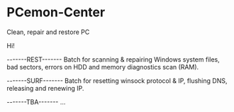 # PCemon-Center
Clean, repair and restore PC

Hi!

-------REST-------
Batch for scanning & repairing Windows system files, bad sectors, errors on HDD and memory diagnostics scan (RAM).

-------SURF-------
Batch for resetting winsock protocol & IP, flushing DNS, releasing and renewing IP.

-------TBA-------
...
